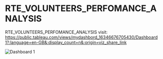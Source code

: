 # RTE_VOLUNTEERS_PERFOMANCE_ANALYSIS
RTE_VOLUNTEERS_PERFOMANCE_ANALYSIS
visit: https://public.tableau.com/views/mydashbord_16346676705430/Dashboard1?:language=en-GB&:display_count=n&:origin=viz_share_link


![Dashboard 1](https://user-images.githubusercontent.com/85549725/138592425-ef8bce8a-fada-4ec9-8411-562c4ad9133a.png)

